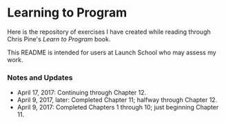 # Learning to Program

Here is the repository of exercises I have created while reading through Chris Pine's *Learn to Program* book.

This README is intended for users at Launch School who may assess my work.

### Notes and Updates

- April 17, 2017: Continuing through Chapter 12.
- April 9, 2017, later: Completed Chapter 11; halfway through Chapter 12.
- April 9, 2017: Completed Chapters 1 through 10; just beginning Chapter 11.
